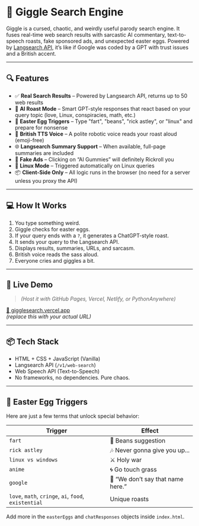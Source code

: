 # 🤪 Giggle Search Engine

Giggle is a cursed, chaotic, and weirdly useful parody search engine. It fuses real-time web search results with sarcastic AI commentary, text-to-speech roasts, fake sponsored ads, and unexpected easter eggs. Powered by [Langsearch API](https://langsearch.com), it’s like if Google was coded by a GPT with trust issues and a British accent.

---

## 🔍 Features

- ✅ **Real Search Results** – Powered by Langsearch API, returns up to 50 web results
- 🤖 **AI Roast Mode** – Smart GPT-style responses that react based on your query topic (love, Linux, conspiracies, math, etc.)
- 🤯 **Easter Egg Triggers** – Type "fart", "beans", "rick astley", or "linux" and prepare for nonsense
- 🎤 **British TTS Voice** – A polite robotic voice reads your roast aloud (emoji-free)
- 🌐 **Langsearch Summary Support** – When available, full-page summaries are included
- 💸 **Fake Ads** – Clicking on “AI Gummies” will definitely Rickroll you
- 🐧 **Linux Mode** – Triggered automatically on Linux queries
- 📦 **Client-Side Only** – All logic runs in the browser (no need for a server unless you proxy the API)

---

## 💻 How It Works

1. You type something weird.
2. Giggle checks for easter eggs.
3. If your query ends with a `?`, it generates a ChatGPT-style roast.
4. It sends your query to the Langsearch API.
5. Displays results, summaries, URLs, and sarcasm.
6. British voice reads the sass aloud.
7. Everyone cries and giggles a bit.

---

## 🚀 Live Demo

> _(Host it with GitHub Pages, Vercel, Netlify, or PythonAnywhere)_

[🔗 gigglesearch.vercel.app](https://gigglesearch.vercel.app)  
_(replace this with your actual URL)_

---

## 📦 Tech Stack

- HTML + CSS + JavaScript (Vanilla)
- Langsearch API (`/v1/web-search`)
- Web Speech API (Text-to-Speech)
- No frameworks, no dependencies. Pure chaos.

---

## 🧠 Easter Egg Triggers

Here are just a few terms that unlock special behavior:

| Trigger | Effect |
|--------|--------|
| `fart` | 💨 Beans suggestion |
| `rick astley` | 🎶 Never gonna give you up... |
| `linux vs windows` | ⚔️ Holy war |
| `anime` | 🌀 Go touch grass |
| `google` | 👀 “We don’t say that name here.” |
| `love`, `math`, `cringe`, `ai`, `food`, `existential` | Unique roasts |

Add more in the `easterEggs` and `chatResponses` objects inside `index.html`.
